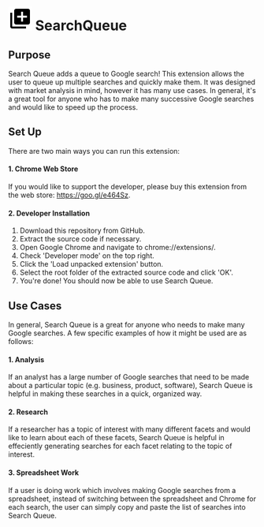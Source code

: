 # ![alt text](https://raw.githubusercontent.com/isaiahnields/SearchQueue/master/resources/images/icon.png) SearchQueue

## Purpose

Search Queue adds a queue to Google search! This extension allows the user to queue up multiple searches and quickly make them. It was designed with market analysis in mind, however it has many use cases. In general, it's a great tool for anyone who has to make many successive Google searches and would like to speed up the process.

## Set Up

There are two main ways you can run this extension:

#### 1. Chrome Web Store

If you would like to support the developer, please buy this extension from the web store: https://goo.gl/e464Sz.

#### 2. Developer Installation

1. Download this repository from GitHub.
2. Extract the source code if necessary.
3. Open Google Chrome and navigate to chrome://extensions/.
4. Check 'Developer mode' on the top right.
5. Click the 'Load unpacked extension' button.
6. Select the root folder of the extracted source code and click 'OK'.
7. You're done! You should now be able to use Search Queue.

## Use Cases

In general, Search Queue is a great for anyone who needs to make many Google searches. A few specific examples of how it might be used are as follows:

#### 1. Analysis
If an analyst has a large number of Google searches that need to be made about a particular topic (e.g. business, product, software), Search Queue is helpful in making these searches in a quick, organized way.
#### 2. Research
If a researcher has a topic of interest with many different facets and would like to learn about each of these facets, Search Queue is helpful in effeciently generating searches for each facet relating to the topic of interest.
#### 3. Spreadsheet Work
If a user is doing work which involves making Google searches from a spreadsheet, instead of switching between the spreadsheet and Chrome for each search, the user can simply copy and paste the list of searches into Search Queue.
